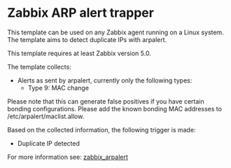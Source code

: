 # Zabbix ARP alert trapper

This template can be used on any Zabbix agent running on a Linux system. The
template aims to detect duplicate IPs with arpalert.

This template requires at least Zabbix version 5.0.

The template collects:
* Alerts as sent by arpalert, currently only the following types:
  * Type 9: MAC change

Please note that this can generate false positives if you have certain bonding
configurations. Please add the known bonding MAC addresses to /etc/arpalert/maclist.allow.

Based on the collected information, the following trigger is made:

* Duplicate IP detected

For more information see:
[zabbix_arpalert](ZABBIX_ARPALERT.md)
